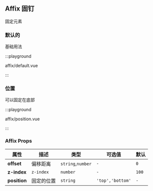 ## Affix 固钉

固定元素

### 默认的

基础用法

:::playground

affix/default.vue

:::

### 位置

可以固定在底部

:::playground

affix/position.vue

:::

### Affix Props

| 属性         | 描述       | 类型              | 可选值           | 默认  |
| ------------ | ---------- | ----------------- | ---------------- | ----- |
| **offset**   | 偏移距离   | `string`,`number` | `-`              | `0`   |
| **z-index**  | `z-index`  | `number`          | `-`              | `100` |
| **position** | 固定的位置 | `string`          | `'top','bottom'` | `-`   |
